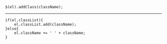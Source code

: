 	$(el).addClass(className);

----

	if(el.classList){
		el.classList.add(className);
	}else{
		el.className += ' ' + className;
	}